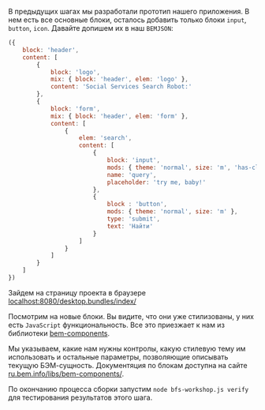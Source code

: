 В предыдущих шагах мы разработали прототип нашего приложения. В нем есть все основные блоки, осталось добавить только блоки `input`, `button`, `icon`. Давайте допишем их в наш `BEMJSON`:

```javascript
({
    block: 'header',
    content: [
        {
            block: 'logo',
            mix: { block: 'header', elem: 'logo' },
            content: 'Social Services Search Robot:'
        },
        {
            block: 'form',
            mix: { block: 'header', elem: 'form' },
            content: [
                {
                    elem: 'search',
                    content: [
                        {
                            block: 'input',
                            mods: { theme: 'normal', size: 'm', 'has-clear' : true },
                            name: 'query',
                            placeholder: 'try me, baby!'
                        },
                        {
                            block : 'button',
                            mods: { theme: 'normal', size: 'm' },
                            type: 'submit',
                            text: 'Найти'
                        }
                    ]
                }
            ]
        }
    ]
})
```

Зайдем на страницу проекта в браузере [localhost:8080/desktop.bundles/index/](http://localhost:8080/desktop.bundles/index/)

Посмотрим на новые блоки. Вы видите, что они уже стилизованы, у них есть `JavaScript` функциональность. Все это приезжает к нам из библиотеки [bem-components](http://github.com/bem/bem-components/).

Мы указываем, какие нам нужны контролы, какую стилевую тему им использовать и остальные параметры, позволяющие описывать текущую БЭМ-сущность. Документяция по блокам доступна на сайте [ru.bem.info/libs/bem-components/](http://ru.bem.info/libs/bem-components/).

По окончанию процесса сборки запустим `node bfs-workshop.js verify` для тестирования результатов этого шага.
